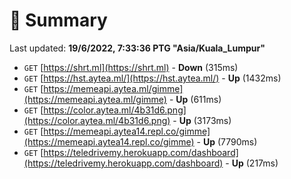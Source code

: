 # 📖 Summary
Last updated: **19/6/2022, 7:33:36 PTG "Asia/Kuala_Lumpur"**

- `GET` [https://shrt.ml](https://shrt.ml) - **Down** (315ms)
- `GET` [https://hst.aytea.ml/](https://hst.aytea.ml/) - **Up** (1432ms)
- `GET` [https://memeapi.aytea.ml/gimme](https://memeapi.aytea.ml/gimme) - **Up** (611ms)
- `GET` [https://color.aytea.ml/4b31d6.png](https://color.aytea.ml/4b31d6.png) - **Up** (3173ms)
- `GET` [https://memeapi.aytea14.repl.co/gimme](https://memeapi.aytea14.repl.co/gimme) - **Up** (7790ms)
- `GET` [https://teledrivemy.herokuapp.com/dashboard](https://teledrivemy.herokuapp.com/dashboard) - **Up** (217ms)
